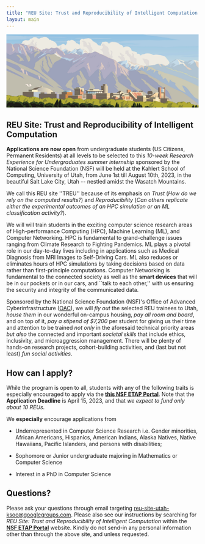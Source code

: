 ```yaml
---
title: "REU Site: Trust and Reproducibility of Intelligent Computation at Utah"
layout: main
---
```


<img src="./images/uou.jpg" alt="campus" width="820" />

## REU Site: Trust and Reproducibility of Intelligent Computation

**Applications are now open** from undergraduate students (US Citizens, Permanent Residents) at all levels to be selected to this *10-week Research Experience for Undergraduates summer internship* sponsored by the National Science Foundation (NSF) will be held at the Kahlert School of Computing, University of Utah, from June 1st till August 10th, 2023, in the beautiful Salt Lake City, Utah -- nestled amidst the Wasatch Mountains.

We call this REU site ''TREU'' because of its emphasis on *Trust* (*How do we rely on the computed results?*) and *Reproducibility* (*Can others replicate either the experimental outcomes of an HPC simulation or an ML classification activity?*).

We will will train students in the exciting computer science research areas of High-performance Computing (HPC), Machine Learning (ML), and Computer Networking. HPC is fundamental to grand-challenge issues ranging from Climate Research to Fighting Pandemics. ML plays a pivotal role in our day-to-day lives including in applications such as Medical Diagnosis from MRI Images to Self-Driving Cars. ML also reduces or eliminates hours of HPC simulations by taking decisions based on data rather than first-principle computations. Computer Networking is fundamental to the connected society as well as the **smart devices** that will be in our pockets or in our cars, and ``talk to each other,'' with us ensuring the security and integrity of the communicated data.

Sponsored by the National Science Foundation (NSF)'s Office of Advanced Cyberinfrastructure ([OAC](https://www.nsf.gov/div/index.jsp?div=OAC)), we will *fly out* the selected REU trainees to Utah, *house them* in our wonderful on-campus housing, *pay all room and board*, and on top of it, *pay a stipend of $7,200* per student for giving us their time and attention to be trained *not only* in the aforesaid technical priority areas *but also* the connected and important *societal skills* that include ethics, inclusivity, and microaggression management. There will be plenty of hands-on research projects, cohort-building activities, and (last but not least) *fun social activities*.

## **How can I apply?**

While the program is open to all, students with any of the following traits is especially encouraged to apply via the [**this NSF ETAP Portal**](https://www.nsf.gov/div/index.jsp?div=OAC). Note that the **Application Deadline** is April 15, 2023, and that *we expect to fund only about 10 REUs*.

We **especially** encourage applications from

 - Underrepresented in Computer Science Research i.e. Gender minorities, African Americans, Hispanics, American Indians, Alaska Natives, Native Hawaiians, Pacific Islanders, and persons with disabilities;
 
 - Sophomore or Junior undergraduate majoring in Mathematics or Computer Science
 
 - Interest in a PhD in Computer Science

## **Questions?**

Please ask your questions through email targeting reu-site-utah-ksoc@googlegroups.com. Please also see our instructions by searching for  *REU Site: Trust and Reproducibility of Intelligent Computation* within the [**NSF ETAP Portal**](https://etap.nsf.gov/) website. Kindly do not send-in any personal information other than through the above site, and unless requested.



